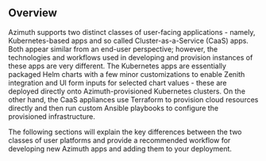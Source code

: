 ## Overview

Azimuth supports two distinct classes of user-facing applications - namely, Kubernetes-based apps and so called Cluster-as-a-Service (CaaS) apps. Both appear similar from an end-user perspective; however, the technologies and workflows used in developing and provision instances of these apps are very different. The Kubernetes apps are essentially packaged Helm charts with a few minor customizations to enable Zenith integration and UI form inputs for selected chart values - these are deployed directly onto Azimuth-provisioned Kubernetes clusters. On the other hand, the CaaS appliances use Terraform to provision cloud resources directly and then run custom Ansible playbooks to configure the provisioned infrastructure.

The following sections will explain the key differences between the two classes of user platforms and provide a recommended workflow for developing new Azimuth apps and adding them to your deployment.
